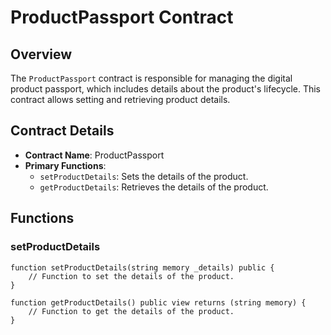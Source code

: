 # ProductPassport Contract

## Overview
The `ProductPassport` contract is responsible for managing the digital product passport, which includes details about the product's lifecycle. This contract allows setting and retrieving product details.

## Contract Details
- **Contract Name**: ProductPassport
- **Primary Functions**:
  - `setProductDetails`: Sets the details of the product.
  - `getProductDetails`: Retrieves the details of the product.

## Functions

### setProductDetails
```solidity
function setProductDetails(string memory _details) public {
    // Function to set the details of the product.
}

function getProductDetails() public view returns (string memory) {
    // Function to get the details of the product.
}
```